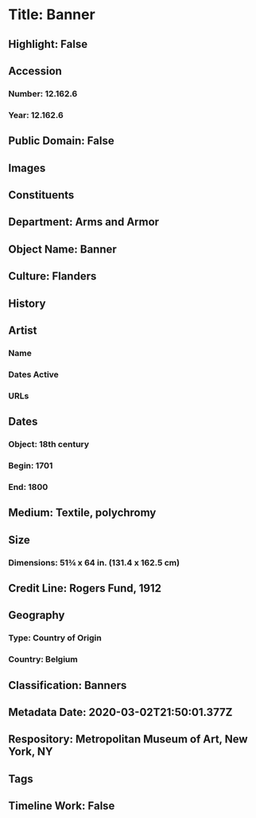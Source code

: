 # Title: Banner
## Highlight: False
## Accession
### Number: 12.162.6
### Year: 12.162.6
## Public Domain: False
## Images
## Constituents
## Department: Arms and Armor
## Object Name: Banner
## Culture: Flanders
## History
## Artist
### Name
### Dates Active
### URLs
## Dates
### Object: 18th century
### Begin: 1701
### End: 1800
## Medium: Textile, polychromy
## Size
### Dimensions: 51¾ x 64 in. (131.4 x 162.5 cm)
## Credit Line: Rogers Fund, 1912
## Geography
### Type: Country of Origin
### Country: Belgium
## Classification: Banners
## Metadata Date: 2020-03-02T21:50:01.377Z
## Respository: Metropolitan Museum of Art, New York, NY
## Tags
## Timeline Work: False